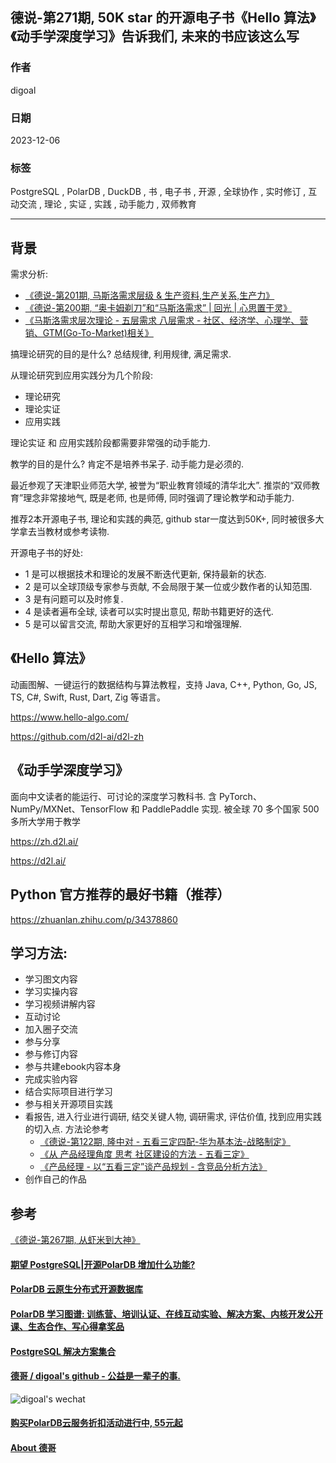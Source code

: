 ## 德说-第271期, 50K star 的开源电子书《Hello 算法》《动手学深度学习》告诉我们, 未来的书应该这么写
              
### 作者              
digoal              
              
### 日期              
2023-12-06        
              
### 标签              
PostgreSQL , PolarDB , DuckDB , 书 , 电子书 , 开源 , 全球协作 , 实时修订 , 互动交流 , 理论 , 实证 , 实践 , 动手能力 , 双师教育      
              
----              
              
## 背景      
需求分析:      
- [《德说-第201期, 马斯洛需求层级 & 生产资料,生产关系,生产力》](../202302/20230227_01.md)      
- [《德说-第200期, “奥卡姆剃刀”和“马斯洛需求” | 回光 | 心思置于灵》](../202302/20230226_01.md)      
- [《马斯洛需求层次理论 - 五层需求 八层需求 - 社区、经济学、心理学、营销、GTM(Go-To-Market)相关》](../202103/20210310_01.md)      
    
搞理论研究的目的是什么? 总结规律, 利用规律, 满足需求.      
    
从理论研究到应用实践分为几个阶段:      
- 理论研究    
- 理论实证    
- 应用实践    
    
理论实证 和 应用实践阶段都需要非常强的动手能力.      
    
教学的目的是什么? 肯定不是培养书呆子. 动手能力是必须的.     
    
最近参观了天津职业师范大学, 被誉为“职业教育领域的清华北大”. 推崇的“双师教育”理念非常接地气, 既是老师, 也是师傅, 同时强调了理论教学和动手能力.      
    
推荐2本开源电子书, 理论和实践的典范, github star一度达到50K+, 同时被很多大学拿去当教材或参考读物.      
    
开源电子书的好处:      
- 1 是可以根据技术和理论的发展不断迭代更新, 保持最新的状态.     
- 2 是可以全球顶级专家参与贡献, 不会局限于某一位或少数作者的认知范围.     
- 3 是有问题可以及时修复.      
- 4 是读者遍布全球, 读者可以实时提出意见, 帮助书籍更好的迭代.    
- 5 是可以留言交流, 帮助大家更好的互相学习和增强理解.      
    
## 《Hello 算法》    
动画图解、一键运行的数据结构与算法教程，支持 Java, C++, Python, Go, JS, TS, C#, Swift, Rust, Dart, Zig 等语言。    
    
https://www.hello-algo.com/    
    
https://github.com/d2l-ai/d2l-zh    
    
## 《动手学深度学习》    
面向中文读者的能运行、可讨论的深度学习教科书. 含 PyTorch、NumPy/MXNet、TensorFlow 和 PaddlePaddle 实现. 被全球 70 多个国家 500 多所大学用于教学    
    
https://zh.d2l.ai/    
    
https://d2l.ai/    
    
## Python 官方推荐的最好书籍（推荐）    
    
https://zhuanlan.zhihu.com/p/34378860    
  
## 学习方法:  
- 学习图文内容
- 学习实操内容
- 学习视频讲解内容
- 互动讨论
- 加入圈子交流
- 参与分享
- 参与修订内容
- 参与共建ebook内容本身
- 完成实验内容
- 结合实际项目进行学习
- 参与相关开源项目实践
- 看报告, 进入行业进行调研, 结交关键人物, 调研需求, 评估价值, 找到应用实践的切入点. 方法论参考
    - [《德说-第122期, 隆中对 - 五看三定四配-华为基本法-战略制定》](../202208/20220811_02.md)  
    - [《从 产品经理角度 思考 社区建设的方法 - 五看三定》](../202103/20210329_01.md)  
    - [《产品经理 - 以“五看三定”谈产品规划 - 含竞品分析方法》](../202101/20210128_02.md)  
- 创作自己的作品
    
## 参考    
[《德说-第267期, 从虾米到大神》](../202311/20231118_01.md)      
      
    
  
#### [期望 PostgreSQL|开源PolarDB 增加什么功能?](https://github.com/digoal/blog/issues/76 "269ac3d1c492e938c0191101c7238216")
  
  
#### [PolarDB 云原生分布式开源数据库](https://github.com/ApsaraDB "57258f76c37864c6e6d23383d05714ea")
  
  
#### [PolarDB 学习图谱: 训练营、培训认证、在线互动实验、解决方案、内核开发公开课、生态合作、写心得拿奖品](https://www.aliyun.com/database/openpolardb/activity "8642f60e04ed0c814bf9cb9677976bd4")
  
  
#### [PostgreSQL 解决方案集合](../201706/20170601_02.md "40cff096e9ed7122c512b35d8561d9c8")
  
  
#### [德哥 / digoal's github - 公益是一辈子的事.](https://github.com/digoal/blog/blob/master/README.md "22709685feb7cab07d30f30387f0a9ae")
  
  
![digoal's wechat](../pic/digoal_weixin.jpg "f7ad92eeba24523fd47a6e1a0e691b59")
  
  
#### [购买PolarDB云服务折扣活动进行中, 55元起](https://www.aliyun.com/activity/new/polardb-yunparter?userCode=bsb3t4al "e0495c413bedacabb75ff1e880be465a")
  
  
#### [About 德哥](https://github.com/digoal/blog/blob/master/me/readme.md "a37735981e7704886ffd590565582dd0")
  
